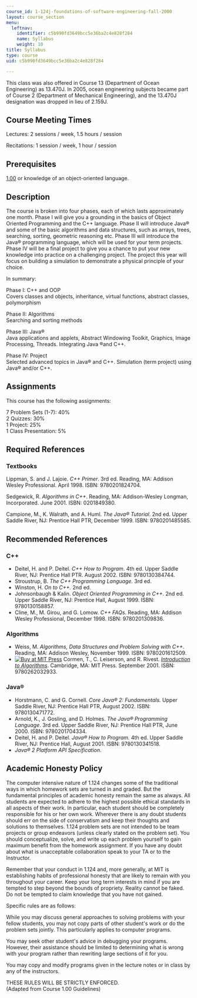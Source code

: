 ```yaml
---
course_id: 1-124j-foundations-of-software-engineering-fall-2000
layout: course_section
menu:
  leftnav:
    identifier: c5b990fd3649bcc5e36ba2c4e828f284
    name: Syllabus
    weight: 10
title: Syllabus
type: course
uid: c5b990fd3649bcc5e36ba2c4e828f284

---
```


This class was also offered in Course 13 (Department of Ocean Engineering) as 13.470J. In 2005, ocean engineering subjects became part of Course 2 (Department of Mechanical Engineering), and the 13.470J designation was dropped in lieu of 2.159J.

Course Meeting Times
--------------------

Lectures: 2 sessions / week, 1.5 hours / session

Recitations: 1 session / week, 1 hour / session

Prerequisites
-------------

[1.00](/courses/1-00-introduction-to-computers-and-engineering-problem-solving-spring-2012) or knowledge of an object-oriented language.

Description
-----------

The course is broken into four phases, each of which lasts approximately one month. Phase I will give you a grounding in the basics of Object Oriented Programming and the C++ language. Phase II will introduce Java® and some of the basic algorithms and data structures, such as arrays, trees, searching, sorting, geometric reasoning etc. Phase III will introduce the Java® programming language, which will be used for your term projects. Phase IV will be a final project to give you a chance to put your new knowledge into practice on a challenging project. The project this year will focus on building a simulation to demonstrate a physical principle of your choice.

In summary:

Phase I: C++ and OOP  
Covers classes and objects, inheritance, virtual functions, abstract classes, polymorphism

Phase II: Algorithms  
Searching and sorting methods

Phase III: Java®  
Java applications and applets, Abstract Windowing Toolkit, Graphics, Image Processing, Threads. Integrating Java ®and C++.  
  
Phase IV: Project  
Selected advanced topics in Java® and C++. Simulation (term project) using Java® and/or C++.

Assignments
-----------

This course has the following assignments:

7 Problem Sets (1-7): 40%  
2 Quizzes: 30%  
1 Project: 25%  
1 Class Presentation: 5%

Required References
-------------------

### Textbooks

Lippman, S. and J. Lajoie. _C++ Primer_. 3rd ed. Reading, MA: Addison Wesley Professional. April 1998. ISBN: 9780201824704.

Sedgewick, R. _Algorithms in C++_. Reading, MA: Addison-Wesley Longman, Incorporated. June 2001. ISBN: 0201849380.

Campione, M., K. Walrath, and A. Huml. _The Java® Tutorial_. 2nd ed. Upper Saddle River, NJ: Prentice Hall PTR, December 1999. ISBN: 9780201485585.

Recommended References
----------------------

### C++

*   Deitel, H. and P. Deitel. _C++ How to Program_. 4th ed. Upper Saddle River, NJ: Prentice Hall PTR. August 2002. ISBN: 9780130384744.
*   Stroustrup, B. _The C++ Programming Language._ 3rd ed.
*   Winston, H. _On to C++._ 2nd ed.
*   Johnsonbaugh & Kalin. _Object Oriented Programming in C++_. 2nd ed. Upper Saddle River, NJ: Prentice Hall, August 1999. ISBN: 9780130158857.
*   Cline, M., M. Girou, and G. Lomow. _C++ FAQs_. Reading, MA: Addison Wesley Professional, December 1998. ISBN: 9780201309836.

### Algorithms

*   Weiss, M. _Algorithms, Data Structures and Problem Solving with C++_. Reading, MA: Addison Wesley, November 1999. ISBN: 9780201612509.
*   [![Buy at MIT Press](/images/mp_logo.gif)](https://mitpress.mit.edu/9780262032933) Cormen, T., C. Leiserson, and R. Rivest. [_Introduction to Algorithms_](https://mitpress.mit.edu/9780262032933). Cambridge, MA: MIT Press. September 2001. ISBN: 9780262032933.

### Java®

*   Horstmann, C. and G. Cornell. _Core Java® 2: Fundamentals._ Upper Saddle River, NJ: Prentice Hall PTR, August 2002. ISBN: 9780130471772.
*   Arnold, K., J. Gosling, and D. Holmes. _The Java® Programming Language_. 3rd ed. Upper Saddle River, NJ: Prentice Hall PTR, June 2000. ISBN: 9780201704334.
*   Deitel, H. and P. Deitel. _Java®_ _How to Program._ 4th ed. Upper Saddle River, NJ: Prentice Hall, August 2001. ISBN: 9780130341518.
*   _Java® 2 Platform API Specification_.

Academic Honesty Policy
-----------------------

The computer intensive nature of 1.124 changes some of the traditional ways in which homework sets are turned in and graded. But the fundamental principles of academic honesty remain the same as always. All students are expected to adhere to the highest possible ethical standards in all aspects of their work. In particular, each student should be completely responsible for his or her own work. Wherever there is any doubt students should err on the side of conservatism and keep their thoughts and solutions to themselves. 1.124 problem sets are not intended to be team projects or group endeavors (unless clearly stated on the problem set). You should conceptualize, solve, and write up each problem yourself to gain maximum benefit from the homework assignment. If you have any doubt about what is unacceptable collaboration speak to your TA or to the Instructor.

Remember that your conduct in 1.124 and, more generally, at MIT is establishing habits of professional honesty that are likely to remain with you throughout your career. Keep your long term interests in mind if you are tempted to step beyond the bounds of propriety. Reality cannot be faked. Do not be tempted to claim knowledge that you have not gained.

Specific rules are as follows:

While you may discuss general approaches to solving problems with your fellow students, you may not copy parts of other student's work or do the problem sets jointly. This particularly applies to computer programs.

You may seek other student's advice in debugging your programs. However, their assistance should be limited to determining what is wrong with your program rather than rewriting large sections of it for you.

You may copy and modify programs given in the lecture notes or in class by any of the instructors.

THESE RULES WILL BE STRICTLY ENFORCED.  
(Adapted from Course 1.00 Guidelines)